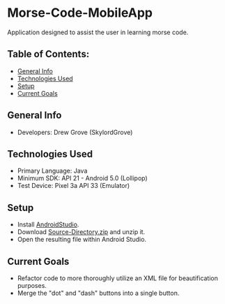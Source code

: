 # Morse-Code-MobileApp
Application designed to assist the user in learning morse code.

## Table of Contents:
* [General Info](#general-info)
* [Technologies Used](#technologies-used)
* [Setup](#setup)
* [Current Goals](#current-goals)

## General Info
* Developers: Drew Grove (SkylordGrove)

## Technologies Used
* Primary Language: Java
* Minimum SDK: API 21 - Android 5.0 (Lollipop)
* Test Device: Pixel 3a API 33 (Emulator)

## Setup
* Install [AndroidStudio](https://developer.android.com/studio/).
* Download <a download="source-directory.zip" href="https://github.com/SkylordGrove/Morse-Code-MobileApp/" title="MorseCode">Source-Directory.zip</a> and unzip it.
* Open the resulting file within Android Studio.

## Current Goals
* Refactor code to more thoroughly utilize an XML file for beautification purposes.
* Merge the "dot" and "dash" buttons into a single button.
